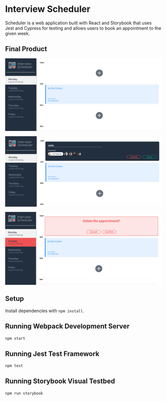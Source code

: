 # Interview Scheduler
Scheduler is a web application built with React and Storybook that uses Jest and Cypress for testing and allows users to book an appointment to the given week.

## Final Product

!["Initial-page"](https://github.com/cfpcarla/scheduler/blob/master/docs/initial-page.png)


!["make-appointment"](https://github.com/cfpcarla/scheduler/blob/master/docs/make-appointment.png)


!["delete-appointment"](https://github.com/cfpcarla/scheduler/blob/master/docs/delete-appointment.png)


## Setup

Install dependencies with `npm install`.

## Running Webpack Development Server

```sh
npm start
```

## Running Jest Test Framework

```sh
npm test
```

## Running Storybook Visual Testbed

```sh
npm run storybook
```
